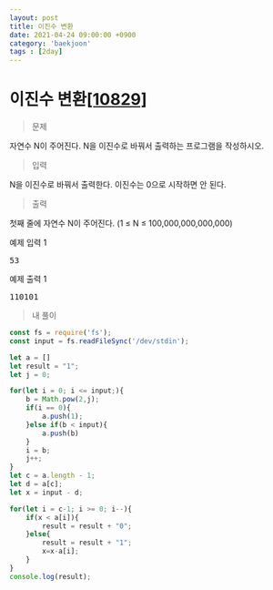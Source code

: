 ```yaml
---
layout: post
title: 이진수 변환
date: 2021-04-24 09:00:00 +0900
category: 'baekjoon'
tags : [2day]
---
```

# 이진수 변환[[10829]][이진수 변환]
>문제

자연수 N이 주어진다. N을 이진수로 바꿔서 출력하는 프로그램을 작성하시오.

>입력

N을 이진수로 바꿔서 출력한다. 이진수는 0으로 시작하면 안 된다.

>출력

첫째 줄에 자연수 N이 주어진다. (1 ≤ N ≤ 100,000,000,000,000)

<div class="mt-20">
	<div class="row">
		<div class="col-md-6 pl-0">
			<section id="sampleinput1">
                <div class="headline">
                <p>예제 입력 1</p>
                </div>
			    <pre class="sampledata" id="sample-input-1">53</pre>
		    </section>
	    </div>
	    <div class="col-md-6 pl-0">
		    <section id="sampleoutput1">
                <div class="headline">
                <p>예제 출력 1</p>
                </div>
                <pre class="sampledata" id="sample-output-1">110101</pre>
            </section>
	    </div>
	</div>
</div>

>내 풀이

```javascript
const fs = require('fs');
const input = fs.readFileSync('/dev/stdin');

let a = []
let result = "1";
let j = 0;

for(let i = 0; i <= input;){
    b = Math.pow(2,j);
    if(i == 0){
        a.push(1);
    }else if(b < input){
        a.push(b)
    }
    i = b;
    j++;
}
let c = a.length - 1;
let d = a[c];
let x = input - d;

for(let i = c-1; i >= 0; i--){
    if(x < a[i]){
        result = result + "0";
    }else{
        result = result + "1";
        x=x-a[i];
    }
}
console.log(result);
```

[이진수 변환]:https://www.acmicpc.net/problem/10829